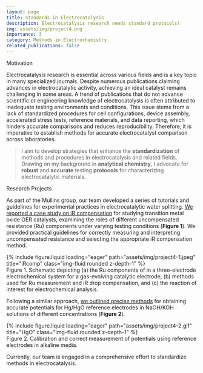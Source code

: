 ```yaml
---
layout: page
title: Standards in Electrocatalysis
description: Electrocatalysis research needs standard protocols!
img: assets/img/project4.png
importance: 3
category: Methods in Electrochemistry
related_publications: false
---
```


<p class="font-weight-bold">Motivation</p>

Electrocatalysis research is essential across various fields and is a key topic in many specialized journals. Despite numerous publications claiming advances in electrocatalytic activity, achieving an ideal catalyst remains challenging in some areas. A trend of publications that do not advance scientific or engineering knowledge of electrocatalysis is often attributed to inadequate testing environments and conditions. This issue stems from a lack of standardized procedures for cell configurations, device assembly, accelerated stress tests, reference materials, and data reporting, which hinders accurate comparisons and reduces reproducibility. Therefore, it is imperative to establish methods for accurate electrocatalyst comparison across laboratories.

> I aim to develop strategies that enhance the <strong>standardization</strong> of methods and procedures in electrocatalysis and related fields.
> Drawing on my background in <strong>analytical chemistry</strong>, I advocate for <strong>robust</strong> and <strong>accurate</strong> testing <strong>protocols</strong> for characterizing electrocatalytic materials. 

<p class="font-weight-bold">Research Projects</p>

As part of the Mullins group, our team developed a series of tutorials and guidelines for experimental practices in electrocatalytic water splitting. [We reported a case study on iR compensation](https://doi.org/10.1021/acsenergylett.3c01658) for studying transition metal oxide OER catalysts, examining the roles of different uncompensated resistance (Ru) components under varying testing conditions (<strong>Figure 1</strong>). We provided practical guidelines for correctly measuring and interpreting uncompensated resistance and selecting the appropriate iR compensation method.

<div class="row">
    <div class="col-sm mt-3 mt-md-0">
        {% include figure.liquid loading="eager" path="assets/img/project4-1.jpeg" title="iRcomp" class="img-fluid rounded z-depth-1" %}
    </div>
</div>
<div class="caption">
    Figure 1. Schematic depicting (a) the Ru components of in a three-electrode electrochemical system for a gas-evolving catalytic electrode, (b) methods used for Ru measurement and iR drop compensation, and (c) the reaction of interest for electrochemical analysis.
</div>

Following a similar approach, [we outlined precise methods](https://doi.org/10.1021/acscatal.2c05655) for obtaining accurate potentials for Hg/HgO reference electrodes in NaOH/KOH solutions of different  concentrations (<strong>Figure 2</strong>). 

<div class="row">
    <div class="col-sm mt-3 mt-md-0">
        {% include figure.liquid loading="eager" path="assets/img/project4-2.gif" title="HgO" class="img-fluid rounded z-depth-1" %}
    </div>
</div>
<div class="caption">
    Figure 2. Calibration and correct measurement of potentials using reference electrodes in alkaline media.
</div>

Currently, our team is engaged in a comprehensive effort to standardize methods in electrocatalysis.  
